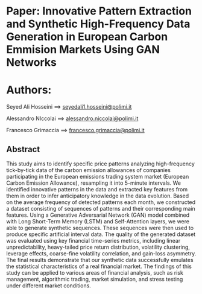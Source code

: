 
# Paper: Innovative Pattern Extraction and Synthetic High-Frequency Data Generation in European Carbon Emmision Markets Using GAN Networks

# Authors: 

Seyed Ali Hosseini ==> seyedali1.hosseini@polimi.it

Alessandro NIccolai ==> alessandro.niccolai@polimi.it

Francesco Grimaccia ==> francesco.grimaccia@polimi.it


## Abstract ##

This study aims to identify specific price patterns analyzing high-frequency tick-by-tick data of the carbon emission allowances of companies participating in the European emissions trading system market (European Carbon Emission Allowance), resampling it into 5-minute intervals. We identified innovative patterns in the data and extracted key features from them in order to infer anticipatory knowledge in the data evolution. Based on the average frequency of detected patterns each month, we constructed a dataset consisting of sequences of patterns and their corresponding main features. Using a Generative Adversarial Network (GAN) model combined with Long Short-Term Memory (LSTM) and Self-Attention layers, we were able to generate synthetic sequences. These sequences were then used to produce specific artificial interval data. The quality of the generated dataset was evaluated using key financial time-series metrics, including linear unpredictability, heavy-tailed price return distribution, volatility clustering, leverage effects, coarse-fine volatility correlation, and gain-loss asymmetry. The final results demonstrate that our synthetic data successfully emulates the statistical characteristics of a real financial market. The findings of this study can be applied to various areas of financial analysis, such as risk management, algorithmic trading, market simulation, and stress testing under different market conditions.

